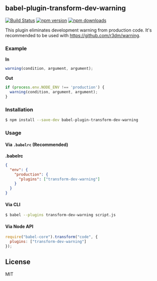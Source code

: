 ## babel-plugin-transform-dev-warning

[![Build Status](https://travis-ci.org/oliviertassinari/babel-plugin-transform-dev-warning.svg?branch=master)](https://travis-ci.org/oliviertassinari/babel-plugin-transform-dev-warning)
[![npm version](https://img.shields.io/npm/v/babel-plugin-transform-dev-warning.svg?style=flat-square)](https://www.npmjs.com/package/babel-plugin-transform-dev-warning)
[![npm downloads](https://img.shields.io/npm/dm/babel-plugin-transform-dev-warning.svg?style=flat-square)](https://www.npmjs.com/package/babel-plugin-transform-dev-warning)

This plugin eliminates development warning from production code.
It's recommended to be used with https://github.com/r3dm/warning.

### Example

**In**
```js
warning(condition, argument, argument);
```

**Out**
```js
if (process.env.NODE_ENV !== 'production') {
  warning(condition, argument, argument);
}
```

### Installation

```sh
$ npm install --save-dev babel-plugin-transform-dev-warning
```

### Usage

#### Via `.babelrc` (Recommended)

**.babelrc**

```json
{
  "env": {
    "production": {
      "plugins": ["transform-dev-warning"]
    }
  }
}
```

#### Via CLI

```sh
$ babel --plugins transform-dev-warning script.js
```

#### Via Node API

```js
require("babel-core").transform("code", {
  plugins: ["transform-dev-warning"]
});
```

## License

MIT

